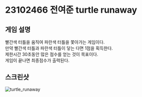 # 23102466 전여준 turtle runaway

## 게임 설명
빨간색 터틀을 움직여 파란색 터틀을 쫓아가는 게임이다.\
만약 빨간색 터틀과 파란색 터틀이 닿는 다면 1점을 획득한다.\
제한시간 30초동안 많은 점수를 얻는 것이 목표이다.\
게임이 끝나면 최종점수가 출력된다.

## 스크린샷
![turtle_runaway](https://github.com/user-attachments/assets/bfb8204b-ee90-4a37-9026-d8f3e6d0a218)

